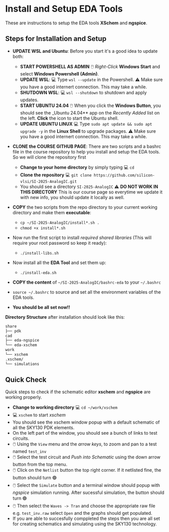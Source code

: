 # Install and Setup EDA Tools

These are instructions to setup the EDA tools **XSchem** and **ngspice**.

## Steps for Installation and Setup

- **UPDATE WSL and Ubuntu**: Before you start it's a good idea to update both:
  - **START POWERSHELL AS ADMIN** 🖱️ _Right-Click_ **Windows Start**  and select **Windows Powershell (Admin)**.
  - **UPDATE WSL**: 💻 Type `wsl --update` in the Powershell. ⚠️ Make sure you have a good internert connection. This may take a while.
  - **SHUTDOWN WSL**: 💻 `wsl --shutdown` to shutdown and apply updates.
  - **START UBUNTU 24.04** 🖱️ When you click the **Windows Button**, you should see the _Ubuntu 24.04** app on the _Recently Added_ list on the left. **Click** the icon to start the Ubuntu shell.
  - **UPDATE UBUNTU LINUX** 💻 Type `sudo apt update && sudo apt upgrade -y` in the **Linux Shell** to upgrade packages. ⚠️ Make sure you have a good internert connection. This may take a while.
- **CLONE the COURSE GITHUB PAGE**: There are two scripts and a bashrc file in the course repository to help you install and setup the EDA tools. So we will clone the repository first
  - **Change to your home directory** by simply typing 💻 `cd`
  - **Clone the repository** 💻 `git clone https://github.com/silicon-vlsi/SI-2025-AnalogIC.git`
  - You should see a directory `SI-2025-AnalogIC` ⚠️ **DO NOT WORK IN THIS DIRECTORY** This is our course page so everytime we update it with new info, you should update it locally as well.

- **COPY** the two scripts from the repo directory to your current working directory and make them **executable**:
  - `cp ~/SI-2025-AnalogIC/install*.sh .`
  - `chmod +x install*.sh`
- Now run the first script to install _required shared libraries_ (This will require your root password so keep it ready):
  - `./install-libs.sh`
- Now install all the **EDA Tool** and set them up:
  - `./install-eda.sh`
- **COPY the content** of `~/SI-2025-AnalogIC/bashrc-eda` to your `~/.bashrc`
- `source ~/.bashrc` to source and set all the environment variables of the EDA tools.
- **You should be all set now!!**

**Directory Structure** after installation should look like this:
```bash
share
├── pdk
cad
├── eda-ngspice
└── eda-xschem
work
└── xschem
.xschem/
└── simulations
```

## Quick Check 

Quick steps to check if the schematic editor **xschem** and **ngspice** are working properly.

- **Change to working directory** 💻 `cd ~/work/xschem`
- 💻 `xschem`  to start _xschem_
- You should see the xschem window popup with a default schematic of all the SKY130 PDK elements.
- On the left part of the window, you should see a bunch of links to test circuits.
- 🖱️ Using the `View` menu and the _arrow keys_, to zoom and pan to a test named `test_inv`
- 🖱️ Select the test circuit and _Push into Schematic_ using the down arrow button from the top menu.
- 🖱️ Click on the `Netlist` button the top right corner. If it netlisted fine, the button should turn 🟢
- 🖱️ Select the `Simulate` button and a terminal window should popup with _ngspice_ simulation running. After sucessful simulation, the button should turn 🟢
- 🖱️ Then select the `Waves -> Tran` and choose the appropriate raw file e.g. `test_inv.raw` select `Open` and the graphs should get populated.
- If you are able to succesfully comppleted the steps then you are all set for creating schematics and simulating using the SKY130 technology. 
